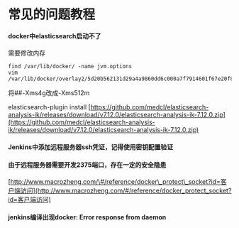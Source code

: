 # 常见的问题教程

#### docker中elasticsearch启动不了

需要修改内存

```
find /var/lib/docker/ -name jvm.options
vim  /var/lib/docker/overlay2/5d20b562131d29a4a9860dd6c000a7f7914601f67e20f80320df8c5a88c318e7/diff/usr/share/elasticsearch/config/jvm.options
```

将\#\#-Xms4g改成-Xms512m

elasticsearch-plugin install [https://github.com/medcl/elasticsearch-analysis-ik/releases/download/v7.12.0/elasticsearch-analysis-ik-7.12.0.zip](https://github.com/medcl/elasticsearch-analysis-ik/releases/download/v7.12.0/elasticsearch-analysis-ik-7.12.0.zip)

#### Jenkins中添加远程服务器ssh凭证，记得使用密钥配置验证

#### 由于远程服务器需要开发2375端口，存在一定的安全隐患

[http://www.macrozheng.com/\#/reference/docker\_protect\_socket?id=客户端访问](http://www.macrozheng.com/#/reference/docker_protect_socket?id=客户端访问)

#### jenkins编译出现docker: Error response from daemon




